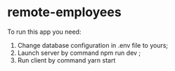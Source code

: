 # remote-employees
To run this app you need:
1. Change database configuration in .env file to yours;
2. Launch server by command npm run dev ;
3. Run client by command yarn start
